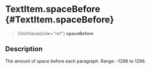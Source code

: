 TextItem.spaceBefore {#TextItem.spaceBefore}
====================

> [UnitValue]{role="ref"} **spaceBefore**

Description
-----------

The amount of space before each paragraph. Range: -1296 to 1296.
